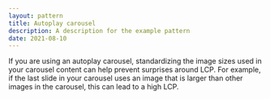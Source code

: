 ```yaml
---
layout: pattern
title: Autoplay carousel
description: A description for the example pattern
date: 2021-08-10
---
```


If you are using an autoplay carousel, standardizing the image sizes used in your carousel content can help prevent surprises around LCP. For example, if the last slide in your carousel uses an image that is larger than other images in the carousel, this can lead to a high LCP.